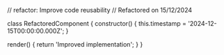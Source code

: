 // refactor: Improve code reusability
// Refactored on 15/12/2024

class RefactoredComponent {
  constructor() {
    this.timestamp = '2024-12-15T00:00:00.000Z';
  }

  render() {
    return 'Improved implementation';
  }
}